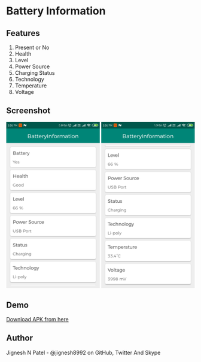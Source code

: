 # Battery Information

## Features
  1. Present or No
  2. Health
  3. Level
  4. Power Source
  5. Charging Status
  6. Technology
  7. Temperature
  8. Voltage
    
## Screenshot
<img src="https://github.com/jignesh8992/Battery-Information/blob/master/app/src/main/assets/screenshot/Screenshot_1.png" width="250"/> <img src="https://github.com/jignesh8992/Battery-Information/blob/master/app/src/main/assets/screenshot/Screenshot_2.png" width="250"/>
 
## Demo
[Download APK from here](https://github.com/jignesh8992/Battery-Information/blob/master/app/src/main/assets/apk/BatteryInformation.apk)
 
## Author
  Jignesh N Patel - @jignesh8992 on GitHub, Twitter And Skype
